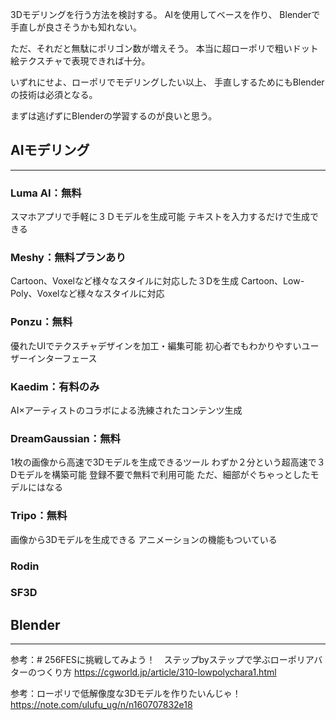 3Dモデリングを行う方法を検討する。
AIを使用してベースを作り、
Blenderで手直しが良さそうかも知れない。

ただ、それだと無駄にポリゴン数が増えそう。
本当に超ローポリで粗いドット絵テクスチャで表現できれば十分。

いずれにせよ、ローポリでモデリングしたい以上、
手直しするためにもBlenderの技術は必須となる。

まずは逃げずにBlenderの学習するのが良いと思う。

## AIモデリング
---
### Luma AI：無料
スマホアプリで手軽に３Ｄモデルを生成可能
テキストを入力するだけで生成できる
### Meshy：無料プランあり
Cartoon、Voxelなど様々なスタイルに対応した３Dを生成
Cartoon、Low-Poly、Voxelなど様々なスタイルに対応
### Ponzu：無料
優れたUIでテクスチャデザインを加工・編集可能
初心者でもわかりやすいユーザーインターフェース
### Kaedim：有料のみ
AI×アーティストのコラボによる洗練されたコンテンツ生成
### DreamGaussian：無料
1枚の画像から高速で3Dモデルを生成できるツール
わずか２分という超高速で３Dモデルを構築可能
登録不要で無料で利用可能
ただ、細部がぐちゃっとしたモデルにはなる
### Tripo：無料
画像から3Dモデルを生成できる
アニメーションの機能もついている
### Rodin
### SF3D


## Blender
---

参考：# 256FESに挑戦してみよう！　ステップbyステップで学ぶローポリアバターのつくり方
https://cgworld.jp/article/310-lowpolychara1.html

参考：ローポリで低解像度な3Dモデルを作りたいんじゃ！
https://note.com/ulufu_ug/n/n160707832e18
